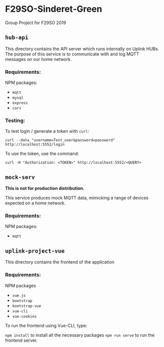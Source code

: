 # F29SO-Sinderet-Green

Group Project for F29SO 2019

## `hub-api`

This directory contains the API server which runs internally on Uplink HUBs.
The purpose of this service is to communicate with and log MQTT messages on our home network.

### Requirements:

NPM packages:

- `mqtt`
- `mysql`
- `express`
- `cors`

### Testing:

To test login / generate a token with `curl`:

`curl --data "username=Test_user&password=password" http://localhost:5552/login`

To use the token, use the command:

`curl -H "Authorization: <TOKEN>" http://localhost:5552/<QUERY>`

## `mock-serv`

**This is not for production distribution.**

This service produces mock MQTT data, mimicking a range of devices expected on a home network.

### Requirements:

NPM packages:

- `mqtt`

## `uplink-project-vue`

This directory contains the frontend of the application

### Requirements:

NPM packages

- `vue.js`
- `bootstrap`
- `bootstrap-vue`
- `vue-cli`
- `vue-cookies`

To run the frontend using Vue-CLI, type:

`npm install` to install all the necessary packages
`npm run serve` to run the frontend server.
